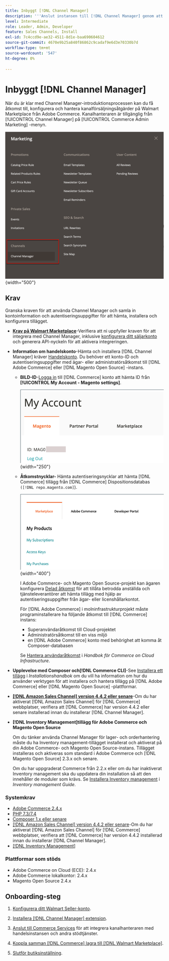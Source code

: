```yaml
---
title: Inbyggt [!DNL Channel Manager]
description: '''Anslut instansen till [!DNL Channel Manager] genom att slutföra några startsteg."'
level: Intermediate
role: Leader, Admin, Developer
feature: Sales Channels, Install
exl-id: 7c4ccd9e-ae32-4511-8d1e-baa690604612
source-git-commit: 4670e9b25a840f86862c9cadaf9e6d3e70330b7d
workflow-type: tm+mt
source-wordcount: '547'
ht-degree: 0%

---
```



# Inbyggt [!DNL Channel Manager]

När du är klar med Channel Manager-introduktionsprocessen kan du få åtkomst till, konfigurera och hantera kanalförsäljningsåtgärder på Walmart Marketplace från Adobe Commerce. Kanalhanteraren är tillgänglig från [!UICONTROL Channel Manager] på [!UICONTROL Commerce Admin Marketing] -menyn.

![[!DNL Channel Manager] i administrationsvyn](assets/channel-manager-admin-view.png){width="500"}

## Krav

Granska kraven för att använda Channel Manager och samla in kontoinformation och autentiseringsuppgifter för att hämta, installera och konfigurera tillägget.

- **[Krav på Walmart Marketplace](walmart-requirements.md)**-Verifiera att ni uppfyller kraven för att integrera med Channel Manager, inklusive [konfigurera ditt säljarkonto](https://sellerhelp.walmart.com/seller/s/guide?article=000008219) och generera API-nyckeln för att aktivera integreringen.

- **Information om handelskonto**-Hämta och installera [!DNL Channel Manager] kräver [Handelskonto](https://experienceleague.adobe.com/docs/commerce-admin/start/commerce-account/commerce-account-create.html). Du behöver ett konto-ID och autentiseringsuppgifter med ägar- eller administratörsåtkomst till [!DNL Adobe Commerce] eller [!DNL Magento Open Source] -instans.

   - **BILD-ID**-[Logga in](https://account.magento.com/customer/account/login/) till [!DNL Commerce] konto att hämta ID från **[!UICONTROL My Account - Magento settings]**.

     ![[!DNL MAGEID] på [!DNL Commerce] kontoinställningar](assets/mageid-my-commerce-account.png){width="250"}

   - **Åtkomstnycklar-** Hämta autentiseringsnycklar att hämta [!DNL Commerce] tillägg från [!DNL Commerce] Dispositionsdatabas `([!DNL repo.magento.com]`).

     ![[!UICONTROL Commerce Marketplace access keys]](assets/commerce-marketplace-access-keys.png){width="400"}

     I Adobe Commerce- och Magento Open Source-projekt kan ägaren konfigurera [Delad åtkomst](https://experienceleague.adobe.com/docs/commerce-admin/start/commerce-account/commerce-account-share.html) för att tillåta betrodda anställda och tjänsteleverantörer att hämta tillägg med hjälp av autentiseringsuppgifter från ägar- eller licenshållarkontot.

     För [!DNL Adobe Commerce] i molninfrastrukturprojekt måste programinstallerare ha följande åtkomst till [!DNL Commerce] instans:

      - Superanvändaråtkomst till Cloud-projektet
      - Administratörsåtkomst till en viss miljö
      - en [!DNL Adobe Commerce] konto med behörighet att komma åt Composer-databasen

     Se [Hantera användaråtkomst](https://experienceleague.adobe.com/docs/commerce-cloud-service/user-guide/project/user-access.html) i *Handbok för Commerce on Cloud Infrastructure*.

- **Upplevelse med Composer och[!DNL Commerce CLI]**-See [Installera ett tillägg](https://experienceleague.adobe.com/docs/commerce-operations/installation-guide/tutorials/extensions.html) i *Installationshandbok* om du vill ha information om hur du använder verktygen för att installera och hantera tillägg på [!DNL Adobe Commerce] eller [!DNL Magento Open Source] -plattformar.

- **[[!DNL Amazon Sales Channel] version 4.4.2 eller senare](https://experienceleague.adobe.com/docs/commerce-channels/amazon/release-notes.html)**-Om du har aktiverat [!DNL Amazon Sales Channel] för [!DNL Commerce] webbplatser, verifiera att [!DNL Commerce] har version 4.4.2 eller senare installerad innan du installerar [!DNL Channel Manager].

- **[!DNL Inventory Management]tillägg för Adobe Commerce och Magento Open Source**

  Om du tänker använda Channel Manager för lager- och orderhantering måste du ha Inventory management-tillägget installerat och aktiverat på din Adobe Commerce- och Magento Open Source-instans. Tillägget installeras och aktiveras som standard i Adobe Commerce och [!DNL Magento Open Source] 2.3.x och senare.

  Om du har uppgraderat Commerce från 2.2.x eller om du har inaktiverat Inventory management ska du uppdatera din installation så att den innehåller de moduler som krävs. Se [Installera Inventory management](https://experienceleague.adobe.com/docs/commerce-admin/inventory/get-started/install-update.html) i *Inventory management Guide*.

### Systemkrav

- [Adobe Commerce 2.4.x](https://experienceleague.adobe.com/docs/commerce-operations/release/versions.html)
- [PHP 7.3/7.4](https://experienceleague.adobe.com/docs/commerce-operations/installation-guide/prerequisites/php-settings.html)
- [Composer 1.x eller senare](https://experienceleague.adobe.com/docs/commerce-cloud-service/user-guide/develop/overview.html)
- [[!DNL Amazon Sales Channel] version 4.4.2 eller senare](https://experienceleague.adobe.com/docs/commerce-channels/amazon/release-notes.html)-Om du har aktiverat [!DNL Amazon Sales Channel] för [!DNL Commerce] webbplatser, verifiera att [!DNL Commerce] har version 4.4.2 installerad innan du installerar [!DNL Channel Manager].
- [[!DNL Inventory Management]](https://experienceleague.adobe.com/docs/commerce-admin/inventory/get-started/install-update.html)

### Plattformar som stöds

- Adobe Commerce on Cloud (ECE): 2.4.x
- Adobe Commerce lokalkontor: 2.4.x
- Magento Open Source 2.4.x

## Onboarding-steg

1. [Konfigurera ditt Walmart Seller-konto](https://seller.walmart.com/signup?q=&amp;origin=solution_provider&amp;src=0014M00001zivMp).

1. [Installera [!DNL Channel Manager] extension](install.md).

1. [Anslut till Commerce Services](connect.md) för att integrera kanalhanteraren med handelsinstansen och andra stödtjänster.

1. [Koppla samman [!DNL Commerce] lagra till [!DNL Walmart Marketplace]](connect-marketplace.md).

1. [Slutför butiksinställning](complete-sales-channel-store-setup.md).
